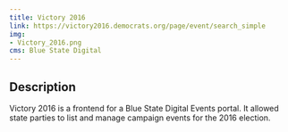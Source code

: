 ```yaml
---
title: Victory 2016
link: https://victory2016.democrats.org/page/event/search_simple
img:
- Victory_2016.png
cms: Blue State Digital
---
```


## Description
Victory 2016 is a frontend for a Blue State Digital Events portal. It allowed state parties to list and manage campaign events for the 2016 election.  